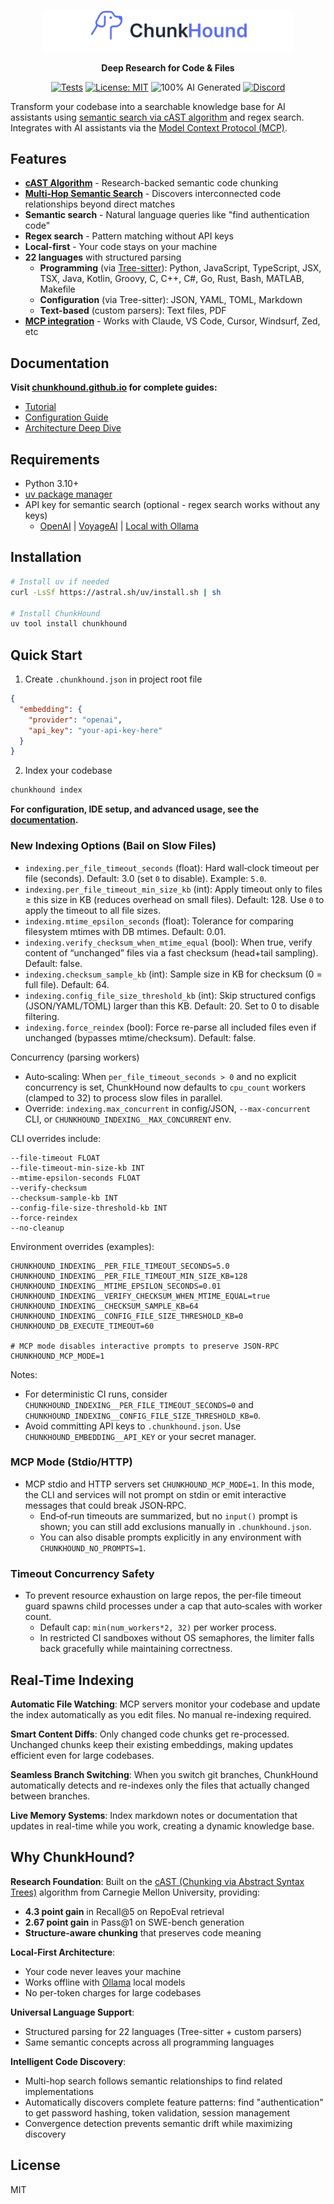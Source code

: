 <p align="center">
  <a href="https://chunkhound.github.io">
    <picture>
      <source media="(prefers-color-scheme: dark)" srcset="public/wordmark-centered-dark.svg">
      <img src="public/wordmark-centered.svg" alt="ChunkHound" width="400">
    </picture>
  </a>
</p>

<p align="center">
  <strong>Deep Research for Code & Files</strong>
</p>

<p align="center">
  <a href="https://github.com/chunkhound/chunkhound/actions/workflows/smoke-tests.yml"><img src="https://github.com/chunkhound/chunkhound/actions/workflows/smoke-tests.yml/badge.svg" alt="Tests"></a>
  <a href="https://opensource.org/licenses/MIT"><img src="https://img.shields.io/badge/license-MIT-blue.svg" alt="License: MIT"></a>
  <img src="https://img.shields.io/badge/100%25%20AI-Generated-ff69b4.svg" alt="100% AI Generated">
  <a href="https://discord.gg/BAepHEXXnX"><img src="https://img.shields.io/badge/Discord-Join_Community-5865F2?logo=discord&logoColor=white" alt="Discord"></a>
</p>

Transform your codebase into a searchable knowledge base for AI assistants using [semantic search via cAST algorithm](https://arxiv.org/pdf/2506.15655) and regex search. Integrates with AI assistants via the [Model Context Protocol (MCP)](https://spec.modelcontextprotocol.io/).

## Features

- **[cAST Algorithm](https://arxiv.org/pdf/2506.15655)** - Research-backed semantic code chunking
- **[Multi-Hop Semantic Search](https://chunkhound.github.io/under-the-hood/#multi-hop-semantic-search)** - Discovers interconnected code relationships beyond direct matches
- **Semantic search** - Natural language queries like "find authentication code"
- **Regex search** - Pattern matching without API keys
- **Local-first** - Your code stays on your machine
- **22 languages** with structured parsing
  - **Programming** (via [Tree-sitter](https://tree-sitter.github.io/tree-sitter/)): Python, JavaScript, TypeScript, JSX, TSX, Java, Kotlin, Groovy, C, C++, C#, Go, Rust, Bash, MATLAB, Makefile
  - **Configuration** (via Tree-sitter): JSON, YAML, TOML, Markdown
  - **Text-based** (custom parsers): Text files, PDF
- **[MCP integration](https://spec.modelcontextprotocol.io/)** - Works with Claude, VS Code, Cursor, Windsurf, Zed, etc

## Documentation

**Visit [chunkhound.github.io](https://chunkhound.github.io) for complete guides:**
- [Tutorial](https://chunkhound.github.io/tutorial/)
- [Configuration Guide](https://chunkhound.github.io/configuration/)
- [Architecture Deep Dive](https://chunkhound.github.io/under-the-hood/)

## Requirements

- Python 3.10+
- [uv package manager](https://docs.astral.sh/uv/)
- API key for semantic search (optional - regex search works without any keys)
  - [OpenAI](https://platform.openai.com/api-keys) | [VoyageAI](https://dash.voyageai.com/) | [Local with Ollama](https://ollama.ai/)

## Installation

```bash
# Install uv if needed
curl -LsSf https://astral.sh/uv/install.sh | sh

# Install ChunkHound
uv tool install chunkhound
```

## Quick Start

1. Create `.chunkhound.json` in project root file
```json
{
  "embedding": {
    "provider": "openai",
    "api_key": "your-api-key-here"
  }
}
```
2. Index your codebase
```bash
chunkhound index
```

**For configuration, IDE setup, and advanced usage, see the [documentation](https://chunkhound.github.io).**

### New Indexing Options (Bail on Slow Files)

- `indexing.per_file_timeout_seconds` (float): Hard wall‑clock timeout per file (seconds). Default: 3.0 (set `0` to disable). Example: `5.0`.
- `indexing.per_file_timeout_min_size_kb` (int): Apply timeout only to files ≥ this size in KB (reduces overhead on small files). Default: 128. Use `0` to apply the timeout to all file sizes.
- `indexing.mtime_epsilon_seconds` (float): Tolerance for comparing filesystem mtimes with DB mtimes. Default: 0.01.
- `indexing.verify_checksum_when_mtime_equal` (bool): When true, verify content of “unchanged” files via a fast checksum (head+tail sampling). Default: false.
- `indexing.checksum_sample_kb` (int): Sample size in KB for checksum (0 = full file). Default: 64.
- `indexing.config_file_size_threshold_kb` (int): Skip structured configs (JSON/YAML/TOML) larger than this KB. Default: 20. Set to 0 to disable filtering.
- `indexing.force_reindex` (bool): Force re-parse all included files even if unchanged (bypasses mtime/checksum). Default: false.

Concurrency (parsing workers)
- Auto‑scaling: When `per_file_timeout_seconds > 0` and no explicit concurrency is set, ChunkHound now defaults to `cpu_count` workers (clamped to 32) to process slow files in parallel.
- Override: `indexing.max_concurrent` in config/JSON, `--max-concurrent` CLI, or `CHUNKHOUND_INDEXING__MAX_CONCURRENT` env.

CLI overrides include:

```
--file-timeout FLOAT
--file-timeout-min-size-kb INT
--mtime-epsilon-seconds FLOAT
--verify-checksum
--checksum-sample-kb INT
--config-file-size-threshold-kb INT
--force-reindex
--no-cleanup
```

Environment overrides (examples):

```
CHUNKHOUND_INDEXING__PER_FILE_TIMEOUT_SECONDS=5.0
CHUNKHOUND_INDEXING__PER_FILE_TIMEOUT_MIN_SIZE_KB=128
CHUNKHOUND_INDEXING__MTIME_EPSILON_SECONDS=0.01
CHUNKHOUND_INDEXING__VERIFY_CHECKSUM_WHEN_MTIME_EQUAL=true
CHUNKHOUND_INDEXING__CHECKSUM_SAMPLE_KB=64
CHUNKHOUND_INDEXING__CONFIG_FILE_SIZE_THRESHOLD_KB=0
CHUNKHOUND_DB_EXECUTE_TIMEOUT=60

# MCP mode disables interactive prompts to preserve JSON‑RPC
CHUNKHOUND_MCP_MODE=1
```

Notes:
- For deterministic CI runs, consider `CHUNKHOUND_INDEXING__PER_FILE_TIMEOUT_SECONDS=0` and `CHUNKHOUND_INDEXING__CONFIG_FILE_SIZE_THRESHOLD_KB=0`.
- Avoid committing API keys to `.chunkhound.json`. Use `CHUNKHOUND_EMBEDDING__API_KEY` or your secret manager.

### MCP Mode (Stdio/HTTP)
- MCP stdio and HTTP servers set `CHUNKHOUND_MCP_MODE=1`. In this mode, the CLI and services will not prompt on stdin or emit interactive messages that could break JSON‑RPC.
  - End‑of‑run timeouts are summarized, but no `input()` prompt is shown; you can still add exclusions manually in `.chunkhound.json`.
  - You can also disable prompts explicitly in any environment with `CHUNKHOUND_NO_PROMPTS=1`.

### Timeout Concurrency Safety
- To prevent resource exhaustion on large repos, the per‑file timeout guard spawns child processes under a cap that auto‑scales with worker count.
  - Default cap: `min(num_workers*2, 32)` per worker process.
  - In restricted CI sandboxes without OS semaphores, the limiter falls back gracefully while maintaining correctness.

## Real-Time Indexing

**Automatic File Watching**: MCP servers monitor your codebase and update the index automatically as you edit files. No manual re-indexing required.

**Smart Content Diffs**: Only changed code chunks get re-processed. Unchanged chunks keep their existing embeddings, making updates efficient even for large codebases.

**Seamless Branch Switching**: When you switch git branches, ChunkHound automatically detects and re-indexes only the files that actually changed between branches.

**Live Memory Systems**: Index markdown notes or documentation that updates in real-time while you work, creating a dynamic knowledge base.

## Why ChunkHound?

**Research Foundation**: Built on the [cAST (Chunking via Abstract Syntax Trees)](https://arxiv.org/pdf/2506.15655) algorithm from Carnegie Mellon University, providing:
- **4.3 point gain** in Recall@5 on RepoEval retrieval
- **2.67 point gain** in Pass@1 on SWE-bench generation
- **Structure-aware chunking** that preserves code meaning

**Local-First Architecture**:
- Your code never leaves your machine
- Works offline with [Ollama](https://ollama.ai/) local models
- No per-token charges for large codebases

**Universal Language Support**:
- Structured parsing for 22 languages (Tree-sitter + custom parsers)
- Same semantic concepts across all programming languages

**Intelligent Code Discovery**:
- Multi-hop search follows semantic relationships to find related implementations
- Automatically discovers complete feature patterns: find "authentication" to get password hashing, token validation, session management
- Convergence detection prevents semantic drift while maximizing discovery

## License

MIT
